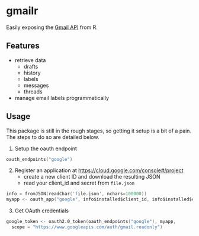 # gmailr #
Easily exposing the [Gmail API](https://developers.google.com/gmail/api/overview) from R.

## Features ##
- retrieve data
  - drafts
  - history
  - labels
  - messages
  - threads
- manage email labels programmatically

## Usage ##
This package is still in the rough stages, so getting it setup is a bit of a pain. The steps to do so are detailed below.

1. Setup the oauth endpoint

  ```s
  oauth_endpoints("google")
  ```
2. Register an application at https://cloud.google.com/console#/project
   - create a new client ID and download the resulting JSON
   - read your client_id and secret from `file.json`

  ```s
  info = fromJSON(readChar('file.json', nchars=100000))
  myapp <- oauth_app("google", info$installed$client_id, info$installed$client_secret)
  ```
3. Get OAuth credentials

  ```s
  google_token <- oauth2.0_token(oauth_endpoints("google"), myapp,
    scope = "https://www.googleapis.com/auth/gmail.readonly")
  ```
